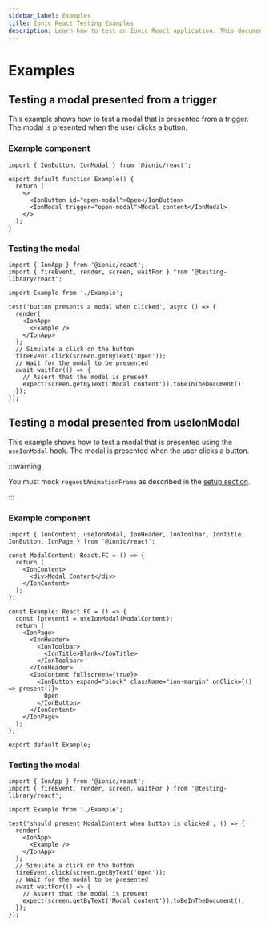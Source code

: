 ```yaml
---
sidebar_label: Examples
title: Ionic React Testing Examples
description: Learn how to test an Ionic React application. This document provides examples of how to test different types of components.
---
```


# Examples

## Testing a modal presented from a trigger

This example shows how to test a modal that is presented from a trigger. The modal is presented when the user clicks a button.

### Example component

```tsx title="src/Example.tsx"
import { IonButton, IonModal } from '@ionic/react';

export default function Example() {
  return (
    <>
      <IonButton id="open-modal">Open</IonButton>
      <IonModal trigger="open-modal">Modal content</IonModal>
    </>
  );
}
```

### Testing the modal

```tsx title="src/Example.test.tsx"
import { IonApp } from '@ionic/react';
import { fireEvent, render, screen, waitFor } from '@testing-library/react';

import Example from './Example';

test('button presents a modal when clicked', async () => {
  render(
    <IonApp>
      <Example />
    </IonApp>
  );
  // Simulate a click on the button
  fireEvent.click(screen.getByText('Open'));
  // Wait for the modal to be presented
  await waitFor(() => {
    // Assert that the modal is present
    expect(screen.getByText('Modal content')).toBeInTheDocument();
  });
});
```

## Testing a modal presented from useIonModal

This example shows how to test a modal that is presented using the `useIonModal` hook. The modal is presented when the user clicks a button.

:::warning

You must mock `requestAnimationFrame` as described in the [setup section](./setup.md#mock-requestanimationframe).

:::

### Example component

```tsx title="src/Example.tsx"
import { IonContent, useIonModal, IonHeader, IonToolbar, IonTitle, IonButton, IonPage } from '@ionic/react';

const ModalContent: React.FC = () => {
  return (
    <IonContent>
      <div>Modal Content</div>
    </IonContent>
  );
};

const Example: React.FC = () => {
  const [present] = useIonModal(ModalContent);
  return (
    <IonPage>
      <IonHeader>
        <IonToolbar>
          <IonTitle>Blank</IonTitle>
        </IonToolbar>
      </IonHeader>
      <IonContent fullscreen={true}>
        <IonButton expand="block" className="ion-margin" onClick={() => present()}>
          Open
        </IonButton>
      </IonContent>
    </IonPage>
  );
};

export default Example;
```

### Testing the modal

```tsx title="src/Example.test.tsx"
import { IonApp } from '@ionic/react';
import { fireEvent, render, screen, waitFor } from '@testing-library/react';

import Example from './Example';

test('should present ModalContent when button is clicked', () => {
  render(
    <IonApp>
      <Example />
    </IonApp>
  );
  // Simulate a click on the button
  fireEvent.click(screen.getByText('Open'));
  // Wait for the modal to be presented
  await waitFor(() => {
    // Assert that the modal is present
    expect(screen.getByText('Modal content')).toBeInTheDocument();
  });
});
```
